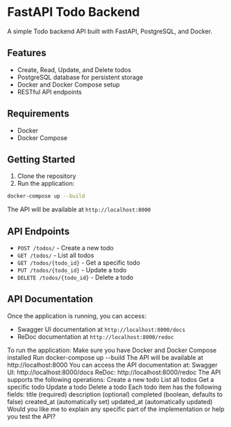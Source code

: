 # FastAPI Todo Backend

A simple Todo backend API built with FastAPI, PostgreSQL, and Docker.

## Features

- Create, Read, Update, and Delete todos
- PostgreSQL database for persistent storage
- Docker and Docker Compose setup
- RESTful API endpoints

## Requirements

- Docker
- Docker Compose

## Getting Started

1. Clone the repository
2. Run the application:
```bash
docker-compose up --build
```

The API will be available at `http://localhost:8000`

## API Endpoints

- `POST /todos/` - Create a new todo
- `GET /todos/` - List all todos
- `GET /todos/{todo_id}` - Get a specific todo
- `PUT /todos/{todo_id}` - Update a todo
- `DELETE /todos/{todo_id}` - Delete a todo

## API Documentation

Once the application is running, you can access:
- Swagger UI documentation at `http://localhost:8000/docs`
- ReDoc documentation at `http://localhost:8000/redoc` 






To run the application:
Make sure you have Docker and Docker Compose installed
Run docker-compose up --build
The API will be available at http://localhost:8000
You can access the API documentation at:
Swagger UI: http://localhost:8000/docs
ReDoc: http://localhost:8000/redoc
The API supports the following operations:
Create a new todo
List all todos
Get a specific todo
Update a todo
Delete a todo
Each todo item has the following fields:
title (required)
description (optional)
completed (boolean, defaults to false)
created_at (automatically set)
updated_at (automatically updated)
Would you like me to explain any specific part of the implementation or help you test the API?